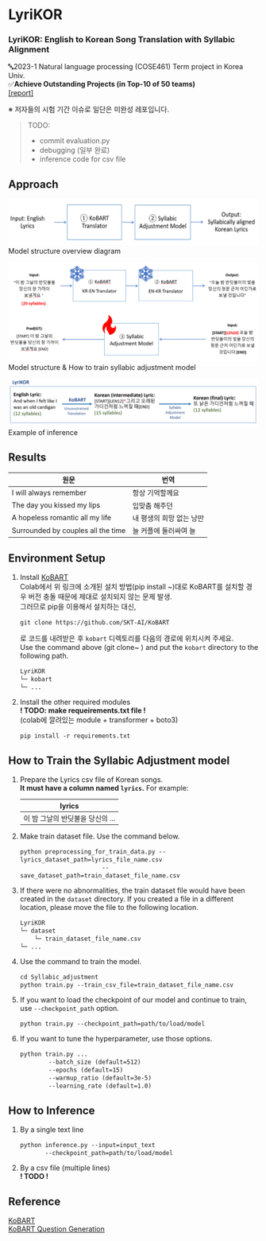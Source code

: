 # LyriKOR
### LyriKOR: English to Korean Song Translation with Syllabic Alignment   
   
🔤2023-1 Natural language processing (COSE461) Term project in Korea Univ.   
✅**Achieve Outstanding Projects (in Top-10 of 50 teams)**      
[[report]](https://github.com/HyezNee/LyriKOR/blob/main/report/COSE461_Project_Final_Report__LyriKOR__Team_2.pdf)     
   

   
※ 저자들의 시험 기간 이슈로 일단은 미완성 레포입니다.   
> TODO:
> - commit evaluation.py
> - debugging (일부 완료)
> - inference code for csv file
   
   
## Approach
![overview](imgs/overview.png)   
Model structure overview diagram     
   
![syllabic_adjustment](imgs/syllabic_adjustment.png)   
Model structure & How to train syllabic adjustment model     
   
![syllabic_adjustment](imgs/inference_example.png)   
Example of inference   
   
   
## Results
|원문|번역|
|--|--|
|I will always remember|항상 기억할께요|
|The day you kissed my lips|입맞춤 해주던|
|A hopeless romantic all my life|내 평생의 희망 없는 낭만|
|Surrounded by couples all the time|늘 커플에 둘러싸여 늘|
   
   
## Environment Setup
1. Install [KoBART](https://github.com/SKT-AI/KoBART)   
	Colab에서 위 링크에 소개된 설치 방법(pip install ~)대로 KoBART를 설치할 경우 버전 충돌 때문에 제대로 설치되지 않는 문제 발생.    
	그러므로 pip을 이용해서 설치하는 대신,
	```
	git clone https://github.com/SKT-AI/KoBART
	```
	로 코드를 내려받은 후 `kobart` 디렉토리를 다음의 경로에 위치시켜 주세요.   
	Use the command above (git clone~ ) and put the `kobart` directory to the following path.
	```
	LyriKOR
	└─ kobart
	└─ ...
	```
2. Install the other required modules   
	**! TODO: make requeirements.txt file !**   
	(colab에 깔려있는 module + transformer + boto3)   
	```
	pip install -r requirements.txt
	```
   
   
## How to Train the Syllabic Adjustment model
1. Prepare the Lyrics csv file of Korean songs.   
	**It must have a column named `lyrics`.** For example:
	   
	| lyrics |
	| :--: |
	| 이 밤 그날의 반딧불을 당신의 ... |

2. Make train dataset file. Use the command below.   
	```
	python preprocessing_for_train_data.py --lyrics_dataset_path=lyrics_file_name.csv
					       --save_dataset_path=train_dataset_file_name.csv
	```
3. If there were no abnormalities, the train dataset file would have been created in the `dataset` directory. If you created a file in a different location, please move the file to the following location.   
	```
	LyriKOR
	└─ dataset
		└─ train_dataset_file_name.csv
	└─ ...
	```
4. Use the command to train the model.   
	```
	cd Syllabic_adjustment
	python train.py --train_csv_file=train_dataset_file_name.csv
	```
5. If you want to load the checkpoint of our model and continue to train, use `--checkpoint_path` option.
	```
	python train.py --checkpoint_path=path/to/load/model
	```
7. If you want to tune the hyperparameter, use those options.
	```
	python train.py ...
			--batch_size (default=512)
			--epochs (default=15)
			--warmup_ratio (default=3e-5)
			--learning_rate (default=1.0)
	```


## How to Inference
1. By a single text line
	```
	python inference.py --input=input_text
	       --checkpoint_path=path/to/load/model
	```
2. By a csv file (multiple lines)      
	**! TODO !**    
      
    
## Reference
[KoBART](https://github.com/SKT-AI/KoBART)   
[KoBART Question Generation](https://github.com/Seoneun/KoBART-Question-Generation)   

